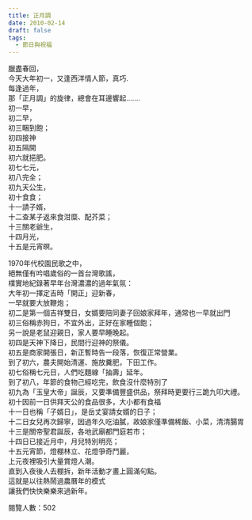 ```yaml
---
title: 正月調
date: 2010-02-14
draft: false
tags:
  - 節日與祝福
---
```

臘盡春回，  
今天大年初一，又逢西洋情人節，真巧.  
每逢過年，  
那「正月調」的旋律，總會在耳邊響起…….  
初一早，  
初二早，  
初三睏到飽；  
初四接神  
初五隔開  
初六就挹肥。  
初七七元，  
初八完全；  
初九天公生，  
初十食食；  
十一請子婿，  
十二查某子返來食泔糜、配芥菜；  
十三關老爺生，  
十四月光，  
十五是元宵暝。  

1970年代校園民歌之中，  
絕無僅有吟唱歲俗的一首台灣歌謠，  
樸實地紀錄著早年台灣濃濃的過年氣氛：  
大年初一擇定吉時「開正」迎新春，  
一早就要大放鞭炮；  
初二是第一個吉祥雙日，女婿要陪同妻子回娘家拜年，通常也一早就出門  
初三俗稱赤狗日，不宜外出，正好在家睡個飽；  
另一說是老鼠迎親日，家人要早睡晚起。  
初四是天神下降日，民間行迎神的祭儀。  
初五是商家開張日，新正暫時告一段落，恢復正常營業。  
到了初六，農夫開始清運、施放糞肥，下田工作。  
初七俗稱七元日，人們吃麵線「抽壽」延年。  
到了初八，年節的食物己經吃完，飲食沒什麼特別了  
初九為「玉皇大帝」誕辰，又要準備豐盛供品，祭拜時更要行三跪九叩大禮。  
初十因前一日供拜天公的食品很多，大小都有食福  
十一日也稱「子婿日」，是岳丈宴請女婿的日子；  
十二日女兒再次歸寧，因過年久吃油膩，故娘家僅準備稀飯、小菜，清清腸胃  
十三是關帝聖君誕辰，各地武廟都門庭若市；  
十四日已接近月中，月兒特別明亮；  
十五元宵節，燈棚林立、花燈爭奇鬥麗，  
上元夜裡吸引大量賞燈人潮。  
直到入夜後人去棚拆，新年活動才畫上圓滿句點。  
這就是以往熱鬧過農曆年的模式  
讓我們快快樂樂來過新年。  

閱覽人數：502